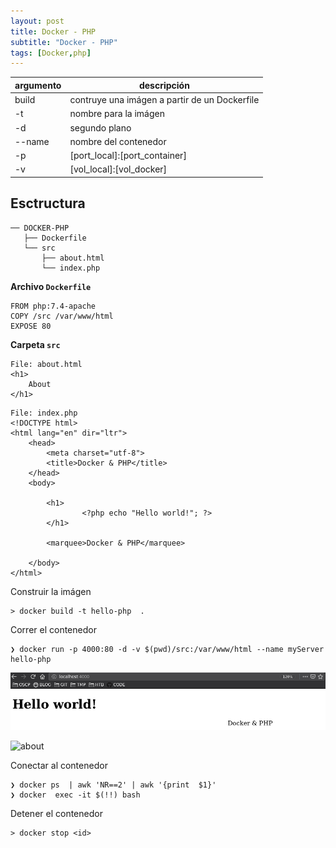 ```yaml
---
layout: post
title: Docker - PHP
subtitle: "Docker - PHP"
tags: [Docker,php]
---
```


| argumento | descripción                                   |
|-----------|-----------------------------------------------|
| build     | contruye una imágen a partir de un Dockerfile |
| -t        | nombre para la imágen                         |
| -d        | segundo plano                                 |
| --name    | nombre del contenedor                         |
| -p        | [port_local]:[port_container]                 |
| -v        | [vol_local]:[vol_docker]

## Esctructura

```
── DOCKER-PHP
   ├── Dockerfile
   └── src
       ├── about.html
       └── index.php
```

**Archivo `Dockerfile`**

```
FROM php:7.4-apache
COPY /src /var/www/html
EXPOSE 80
```

**Carpeta `src`**

```
File: about.html
<h1>
    About
</h1>
```

```
File: index.php
<!DOCTYPE html>
<html lang="en" dir="ltr">
    <head>
        <meta charset="utf-8">
        <title>Docker & PHP</title>
    </head>
    <body>

        <h1>
                <?php echo "Hello world!"; ?>
        </h1>

        <marquee>Docker & PHP</marquee>

    </body>
</html>
```


Construir la imágen

```
> docker build -t hello-php  .
```

Correr el contenedor

```
❯ docker run -p 4000:80 -d -v $(pwd)/src:/var/www/html --name myServer hello-php
```

![index](../assets/imgs/dphp/index.png)

![about](../assets/imgs/dphp/about)

Conectar al contenedor

```
❯ docker ps  | awk 'NR==2' | awk '{print  $1}'
❯ docker  exec -it $(!!) bash
```

Detener el contenedor

```
> docker stop <id>
```



